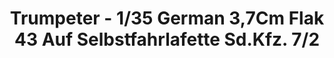 ---
layout: product
title: "Trumpeter - 1/35 German 3,7Cm Flak 43 Auf Selbstfahrlafette Sd.Kfz. 7/2"
price: "3450" 
desc: "N/A"
img_path: "/assets/img/TRU01527.webp"
brand: "N/A"
available: false
special_offer: false
new: false
soon: false
cat: "010000"
subcat: "013400"
subsubcat: "0N/A"
sifra: "TRU01527"
popular: false
spec: false
---